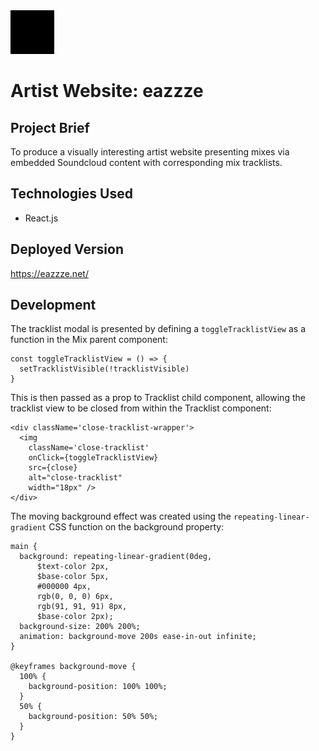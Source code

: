 <img src='./public/favicon.ico' width="70px">

# Artist Website: eazzze

## Project Brief
To produce a visually interesting artist website presenting mixes via embedded Soundcloud content with corresponding mix tracklists.

## Technologies Used

* React.js
## Deployed Version
https://eazzze.net/

## Development

The tracklist modal is presented by defining a `toggleTracklistView` as a function in the Mix parent component:

```
const toggleTracklistView = () => {
  setTracklistVisible(!tracklistVisible)
}
```

This is then passed as a prop to Tracklist child component, allowing the tracklist view to be closed from within the Tracklist component:

```
<div className='close-tracklist-wrapper'>
  <img
    className='close-tracklist'
    onClick={toggleTracklistView}
    src={close}
    alt="close-tracklist"
    width="18px" />
</div>
```

The moving background effect was created using the `repeating-linear-gradient` CSS function on the background property:

```
main {
  background: repeating-linear-gradient(0deg,
      $text-color 2px,
      $base-color 5px,
      #000000 4px,
      rgb(0, 0, 0) 6px,
      rgb(91, 91, 91) 8px,
      $base-color 2px);
  background-size: 200% 200%;
  animation: background-move 200s ease-in-out infinite;
}

@keyframes background-move {
  100% {
    background-position: 100% 100%;
  }
  50% {
    background-position: 50% 50%;
  }
}
```



